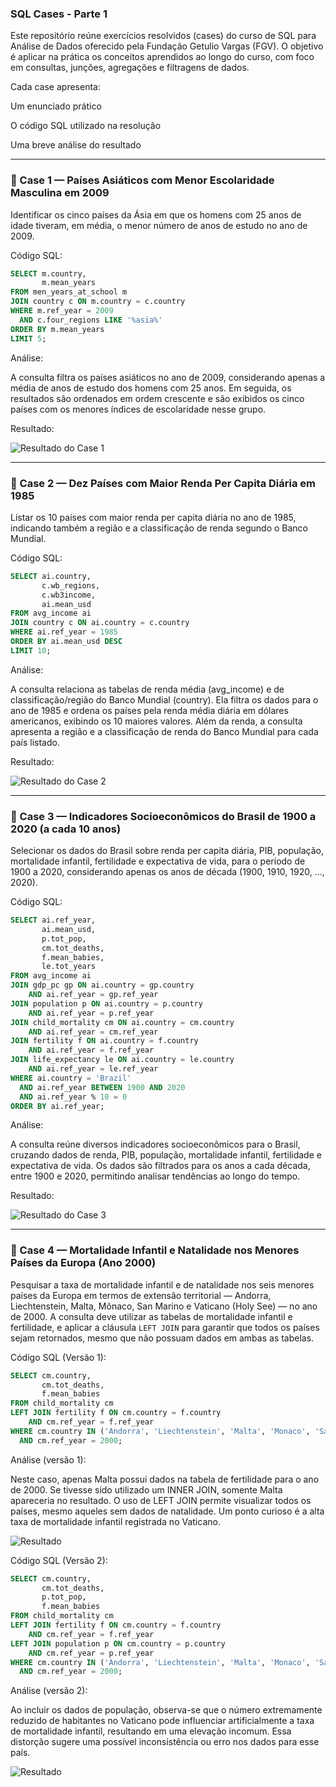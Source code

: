 ### SQL Cases - Parte 1

Este repositório reúne exercícios resolvidos (cases) do curso de SQL para Análise de Dados oferecido pela Fundação Getulio Vargas (FGV). O objetivo é aplicar na prática os conceitos aprendidos ao longo do curso, com foco em consultas, junções, agregações e filtragens de dados.

Cada case apresenta:

Um enunciado prático

O código SQL utilizado na resolução

Uma breve análise do resultado

---
### 📌 Case 1 — Países Asiáticos com Menor Escolaridade Masculina em 2009

Identificar os cinco países da Ásia em que os homens com 25 anos de idade tiveram, em média, o menor número de anos de estudo no ano de 2009.

Código SQL:

```sql
SELECT m.country, 
       m.mean_years
FROM men_years_at_school m
JOIN country c ON m.country = c.country
WHERE m.ref_year = 2009
  AND c.four_regions LIKE '%asia%'
ORDER BY m.mean_years
LIMIT 5;
```

Análise:

A consulta filtra os países asiáticos no ano de 2009, considerando apenas a média de anos de estudo dos homens com 25 anos. Em seguida, os resultados são ordenados em ordem crescente e são exibidos os cinco países com os menores índices de escolaridade nesse grupo.

Resultado:

![Resultado do Case 1](https://github.com/user-attachments/assets/c2db2904-d3af-4a87-9dbb-34e8d131c2bb)

---
### 📌 Case 2 — Dez Países com Maior Renda Per Capita Diária em 1985

Listar os 10 países com maior renda per capita diária no ano de 1985, indicando também a região e a classificação de renda segundo o Banco Mundial.

Código SQL:

```sql
SELECT ai.country, 
       c.wb_regions,
       c.wb3income,
       ai.mean_usd
FROM avg_income ai 
JOIN country c ON ai.country = c.country
WHERE ai.ref_year = 1985
ORDER BY ai.mean_usd DESC
LIMIT 10;
```

Análise:

A consulta relaciona as tabelas de renda média (avg_income) e de classificação/região do Banco Mundial (country). Ela filtra os dados para o ano de 1985 e ordena os países pela renda média diária em dólares americanos, exibindo os 10 maiores valores. Além da renda, a consulta apresenta a região e a classificação de renda do Banco Mundial para cada país listado.

Resultado:

![Resultado do Case 2](https://github.com/user-attachments/assets/a5821667-7a91-4021-8809-8b73d94c65ae)

---
### 📌 Case 3 — Indicadores Socioeconômicos do Brasil de 1900 a 2020 (a cada 10 anos)

Selecionar os dados do Brasil sobre renda per capita diária, PIB, população, mortalidade infantil, fertilidade e expectativa de vida, para o período de 1900 a 2020, considerando apenas os anos de década (1900, 1910, 1920, ..., 2020).

Código SQL: 

```sql
SELECT ai.ref_year, 
       ai.mean_usd, 
       p.tot_pop, 
       cm.tot_deaths, 
       f.mean_babies, 
       le.tot_years
FROM avg_income ai
JOIN gdp_pc gp ON ai.country = gp.country 
    AND ai.ref_year = gp.ref_year
JOIN population p ON ai.country = p.country 
    AND ai.ref_year = p.ref_year
JOIN child_mortality cm ON ai.country = cm.country 
    AND ai.ref_year = cm.ref_year
JOIN fertility f ON ai.country = f.country 
    AND ai.ref_year = f.ref_year
JOIN life_expectancy le ON ai.country = le.country 
    AND ai.ref_year = le.ref_year
WHERE ai.country = 'Brazil'
  AND ai.ref_year BETWEEN 1900 AND 2020
  AND ai.ref_year % 10 = 0
ORDER BY ai.ref_year;
```

Análise:

A consulta reúne diversos indicadores socioeconômicos para o Brasil, cruzando dados de renda, PIB, população, mortalidade infantil, fertilidade e expectativa de vida. Os dados são filtrados para os anos a cada década, entre 1900 e 2020, permitindo analisar tendências ao longo do tempo.

Resultado:

![Resultado do Case 3](https://github.com/user-attachments/assets/3586455a-7e1a-4863-bd89-602e35def269)

---
### 📌 Case 4 — Mortalidade Infantil e Natalidade nos Menores Países da Europa (Ano 2000)

Pesquisar a taxa de mortalidade infantil e de natalidade nos seis menores países da Europa em termos de extensão territorial — Andorra, Liechtenstein, Malta, Mônaco, San Marino e Vaticano (Holy See) — no ano de 2000. A consulta deve utilizar as tabelas de mortalidade infantil e fertilidade, e aplicar a cláusula `LEFT JOIN` para garantir que todos os países sejam retornados, mesmo que não possuam dados em ambas as tabelas.

Código SQL (Versão 1):

```sql
SELECT cm.country,
       cm.tot_deaths,
       f.mean_babies
FROM child_mortality cm 
LEFT JOIN fertility f ON cm.country = f.country
    AND cm.ref_year = f.ref_year
WHERE cm.country IN ('Andorra', 'Liechtenstein', 'Malta', 'Monaco', 'San Marino', 'Holy See')
  AND cm.ref_year = 2000;
```

Análise (versão 1):

Neste caso, apenas Malta possui dados na tabela de fertilidade para o ano de 2000. Se tivesse sido utilizado um INNER JOIN, somente Malta apareceria no resultado. O uso de LEFT JOIN permite visualizar todos os países, mesmo aqueles sem dados de natalidade. Um ponto curioso é a alta taxa de mortalidade infantil registrada no Vaticano.

![Resultado](https://github.com/user-attachments/assets/58461621-6bfd-478c-9f6a-3ed40ec7468c)

Código SQL (Versão 2):

```sql
SELECT cm.country,
       cm.tot_deaths,
       p.tot_pop, 
       f.mean_babies
FROM child_mortality cm 
LEFT JOIN fertility f ON cm.country = f.country
    AND cm.ref_year = f.ref_year
LEFT JOIN population p ON cm.country = p.country
    AND cm.ref_year = p.ref_year
WHERE cm.country IN ('Andorra', 'Liechtenstein', 'Malta', 'Monaco', 'San Marino', 'Holy See')
  AND cm.ref_year = 2000;
```

Análise (versão 2):

Ao incluir os dados de população, observa-se que o número extremamente reduzido de habitantes no Vaticano pode influenciar artificialmente a taxa de mortalidade infantil, resultando em uma elevação incomum. Essa distorção sugere uma possível inconsistência ou erro nos dados para esse país.

![Resultado](https://github.com/user-attachments/assets/403ccebd-cbe3-4653-9f70-9bfde5b04131)













